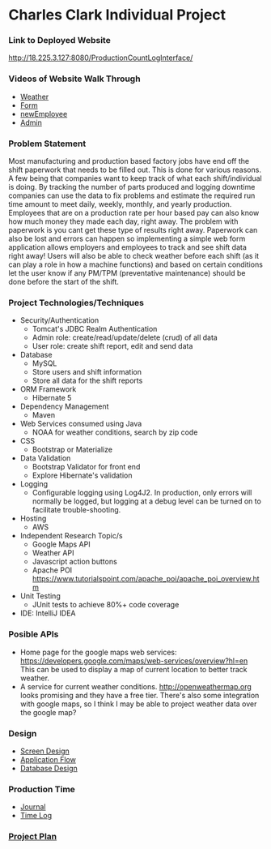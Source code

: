 # Charles Clark Individual Project

### Link to Deployed Website
http://18.225.3.127:8080/ProductionCountLogInterface/

### Videos of Website Walk Through
* [Weather](weather.mp4)
* [Form](form.mp4)
* [newEmployee](newEmployee.mp4)
* [Admin](admin.mp4)
 
### Problem Statement

Most manufacturing and production based factory jobs have end off the shift paperwork that needs to be filled out. This 
is done for various reasons. A few being that companies want to keep track of what each shift/individual is doing. By 
tracking the number of parts produced and logging downtime companies can use the data to fix problems and estimate the 
required run time amount to meet daily, weekly, monthly, and yearly production. Employees that are on a production rate
per hour based pay can also know how much money they made each day, right away. The problem with paperwork is you 
cant get these type of results right away. Paperwork can also be lost and errors can happen so implementing a simple web 
form application allows employers and employees to track and see shift data right away! Users will also be able to check
weather before each shift (as it can play a role in how a machine functions) and based on certain conditions let the user 
know if any PM/TPM (preventative maintenance) should be done before the start of the shift.

 ### Project Technologies/Techniques 
 
 * Security/Authentication
   * Tomcat's JDBC Realm Authentication
   * Admin role: create/read/update/delete (crud) of all data
   * User role: create shift report, edit and send data 
 * Database
   * MySQL
   * Store users and shift information
   * Store all data for the shift reports
 * ORM Framework
   * Hibernate 5
 * Dependency Management
   * Maven
 * Web Services consumed using Java
   * NOAA for weather conditions, search by zip code
 * CSS 
   * Bootstrap or Materialize
 * Data Validation
   * Bootstrap Validator for front end
   * Explore Hibernate's validation
 * Logging
   * Configurable logging using Log4J2. In production, only errors will normally be logged, but logging at a debug level can be turned on to facilitate trouble-shooting. 
 * Hosting
   * AWS
 * Independent Research Topic/s
   * Google Maps API
   * Weather API
   * Javascript action buttons
   * Apache POI
    https://www.tutorialspoint.com/apache_poi/apache_poi_overview.htm
 * Unit Testing
   * JUnit tests to achieve 80%+ code coverage 
 * IDE: IntelliJ IDEA
 
 ### Posible APIs
 
 * Home page for the google maps web services: https://developers.google.com/maps/web-services/overview?hl=en This can be used to display a map of current location to better track weather.
 * A service for current weather conditions. http://openweathermap.org looks promising and they have a free tier. There's also some integration with google maps, so I think I may be able to project weather data over the google map?

 ### Design

* [Screen Design](markdown/screen.md)
* [Application Flow](markdown/applicationFlow.md)
* [Database Design](markdown/databaseDesign.md)

### Production Time
* [Journal](markdown/journal.md)
* [Time Log](markdown/timelog.md)

### [Project Plan](markdown/plan.md)
